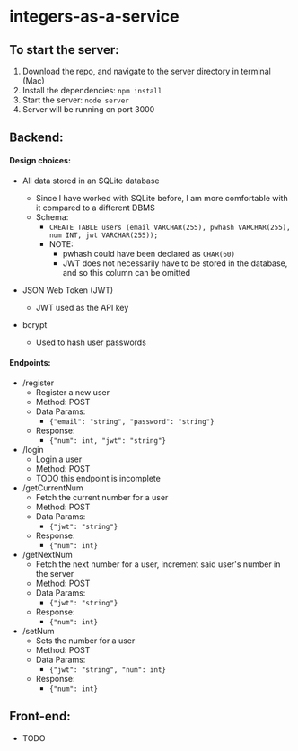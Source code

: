 # integers-as-a-service

## To start the server:
1. Download the repo, and navigate to the server directory in terminal (Mac)
1. Install the dependencies: `npm install`
1. Start the server: `node server`
1. Server will be running on port 3000

## Backend:
#### Design choices:
- All data stored in an SQLite database
    - Since I have worked with SQLite before, I am more comfortable with it compared
    to a different DBMS
    - Schema:
        - `CREATE TABLE users (email VARCHAR(255), pwhash VARCHAR(255), num INT,
        jwt VARCHAR(255));`
        - NOTE:
            - pwhash could have been declared as `CHAR(60)`
            - JWT does not necessarily have to be stored in the database, and so
             this column can be omitted


- JSON Web Token (JWT)
    - JWT used as the API key


- bcrypt
    - Used to hash user passwords

#### Endpoints:
- /register
    - Register a new user
    - Method: POST
    - Data Params:
        - `{"email": "string", "password": "string"}`
    - Response:
        - `{"num": int, "jwt": "string"}`
- /login
    - Login a user
    - Method: POST
    - TODO this endpoint is incomplete
- /getCurrentNum
    - Fetch the current number for a user
    - Method: POST
    - Data Params:
        - `{"jwt": "string"}`
    - Response:
        - `{"num": int}`
- /getNextNum
    - Fetch the next number for a user, increment said user's number in the server
    - Method: POST
    - Data Params:
        - `{"jwt": "string"}`
    - Response:
        - `{"num": int}`
- /setNum
    - Sets the number for a user
    - Method: POST
    - Data Params:
        - `{"jwt": "string", "num": int}`
    - Response:
        - `{"num": int}`



## Front-end:  
- TODO
